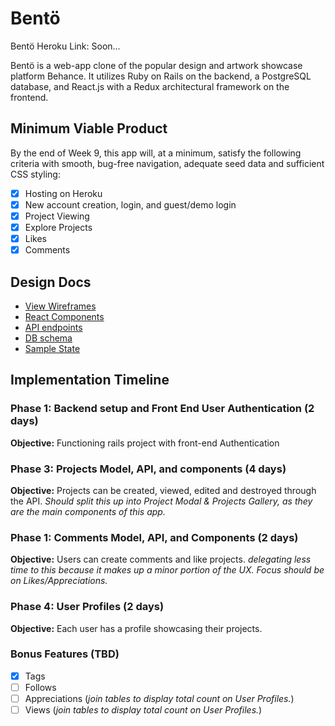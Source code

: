 # Bentö

Bentö Heroku Link: Soon...


Bentö is a web-app clone of the popular design and artwork showcase platform Behance. It utilizes Ruby on Rails on the backend, a PostgreSQL database, and React.js with a Redux architectural framework on the frontend.  

## Minimum Viable Product

By the end of Week 9, this app will, at a minimum, satisfy the
following criteria with smooth, bug-free navigation, adequate seed data and sufficient CSS styling:

- [X] Hosting on Heroku
- [X] New account creation, login, and guest/demo login
- [X] Project Viewing
- [X] Explore Projects
- [X] Likes
- [X] Comments

## Design Docs
* [View Wireframes][wireframes]
* [React Components][components]
* [API endpoints][api-endpoints]
* [DB schema][schema]
* [Sample State][sample-state]

[wireframes]: wireframes
[components]: components.md
[sample-state]: sample-state.md
[api-endpoints]: api-endpoints.md
[schema]: schema.md  


## Implementation Timeline

### Phase 1: Backend setup and Front End User Authentication (2 days)

**Objective:** Functioning rails project with front-end Authentication

### Phase 3: Projects Model, API, and components (4 days)

**Objective:** Projects can be created, viewed, edited and destroyed through the API. *Should split this up into Project Modal & Projects Gallery, as they are the main components of this app.*

### Phase 1: Comments Model, API, and Components (2 days)

**Objective:** Users can create comments and like projects. *delegating less time to this because it makes up a minor portion of the UX. Focus should be on Likes/Appreciations.*

### Phase 4: User Profiles (2 days)

**Objective:** Each user has a profile showcasing their projects.

### Bonus Features (TBD)
- [X] Tags
- [ ] Follows
- [ ] Appreciations (*join tables to display total count on User Profiles.*)
- [ ] Views (*join tables to display total count on User Profiles.*)
